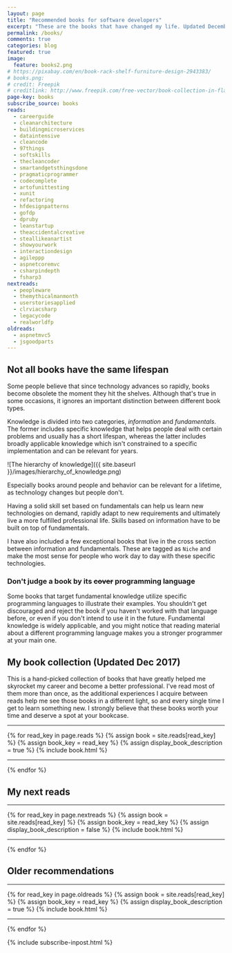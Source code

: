 ```yaml
---
layout: page
title: "Recommended books for software developers"
excerpt: "These are the books that have changed my life. Updated December 2017"
permalink: /books/
comments: true
categories: blog
featured: true
image:
  feature: books2.png
# https://pixabay.com/en/book-rack-shelf-furniture-design-2943383/
# books.png:
# credit: Freepik
# creditlink: http://www.freepik.com/free-vector/book-collection-in-flat-design_764791.htm
page-key: books
subscribe_source: books
reads:
  - careerguide
  - cleanarchitecture
  - buildingmicroservices
  - dataintensive
  - cleancode
  - 97things
  - softskills
  - thecleancoder
  - smartandgetsthingsdone
  - pragmaticprogrammer
  - codecomplete
  - artofunittesting
  - xunit
  - refactoring
  - hfdesignpatterns
  - gofdp
  - dpruby
  - leanstartup
  - theaccidentalcreative
  - steallikeanartist
  - showyourwork
  - interactiondesign
  - agileppp
  - aspnetcoremvc
  - csharpindepth
  - fsharp3
nextreads:
  - peopleware
  - themythicalmanmonth
  - userstoriesapplied
  - clrviacsharp
  - legacycode
  - realworldfp
oldreads:
  - aspnetmvc5
  - jsgoodparts
---
```


## Not all books have the same lifespan

Some people believe that since technology advances so rapidly, books become obsolete the moment they hit the shelves. Although that's true in some occasions, it ignores an important distinction between different book types.

Knowledge is divided into two categories, *information* and *fundamentals*. The former includes specific knowledge that helps people deal with certain problems and usually has a short lifespan, whereas the latter includes broadly applicable knowledge which isn't constrained to a specific implementation and can be relevant for years.

![The hierarchy of knowledge]({{ site.baseurl }}/images/hierarchy_of_knowledge.png)

Especially books around people and behavior can be relevant for a lifetime, as technology changes but people don't.

Having a solid skill set based on fundamentals can help us learn new technologies on demand, rapidly adapt to new requirements and ultimately live a more fulfilled professional life. Skills based on information have to be built on top of fundamentals.

I have also included a few exceptional books that live in the cross section between information and fundamentals. These are tagged as `Niche` and make the most sense for people who work day to day with these specific technologies.

### Don't judge a book by its ~~cover~~ programming language

Some books that target fundamental knowledge utilize specific programming languages to illustrate their examples. You shouldn't get discouraged and reject the book if you haven't worked with that language before, or even if you don't intend to use it in the future. Fundamental knowledge is widely applicable, and you might notice that reading material about a different programming language makes you a stronger programmer at your main one.

## My book collection (Updated Dec 2017)

This is a hand-picked collection of books that have greatly helped me skyrocket my career and become a better professional. I've read most of them more than once, as the additional experiences I acquire between reads help me see those books in a different light, so and every single time I get to learn something new. I strongly believe that these books worth your time and deserve a spot at your bookcase.

-----

{% for read_key in page.reads %}
{% assign book = site.reads[read_key] %}
{% assign book_key = read_key %}
{% assign display_book_description = true %}
{% include book.html %}

-----

{% endfor %}

## My next reads

-----

{% for read_key in page.nextreads %}
{% assign book = site.reads[read_key] %}
{% assign book_key = read_key %}
{% assign display_book_description = false %}
{% include book.html %}

-----

{% endfor %}

## Older recommendations

-----

{% for read_key in page.oldreads %}
{% assign book = site.reads[read_key] %}
{% assign book_key = read_key %}
{% assign display_book_description = true %}
{% include book.html %}

-----

{% endfor %}

{% include subscribe-inpost.html %}